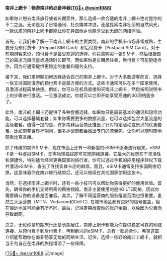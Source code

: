 **南非上網卡：畅游南非的必备神器[[TG💪+ @esim1088](https://t.me/s/esim1088)]**

如果你计划去南非旅行或者长期居住，那么选择一款合适的南非上網卡绝对是你的不二之选。无论是为了日常通讯、社交媒体冲浪，还是探索南非壮丽的自然风光，一款优质的南非上網卡都能让你在异国他乡也能享受到无缝的网络体验。

首先，让我们来了解一下南非上網卡的主要类型。南非的手机卡市场非常成熟，主要分为预付费卡（Prepaid SIM Card）和后付费卡（Postpaid SIM Card）。对于短期游客来说，预付费卡是最受欢迎的选择。你只需购买一张SIM卡，然后根据自己的需求充值流量或通话时长即可。而如果你是长期居住者，后付费卡可能更适合你，因为它通常提供更稳定的套餐和服务支持。

接下来，我们来聊聊如何选择适合自己的南非上網卡。对于大多数游客而言，选择一张支持国际漫游的预付费卡是最方便的方式。这些卡通常可以在多个国家使用，且激活过程简单快捷。例如，你可以在机场直接购买南非上網卡，然后按照说明书上的步骤进行激活。一旦激活成功，你就可以立即开始享受高速的4G网络服务了。

此外，南非的上網卡还提供了多种套餐选择。如果你只是需要基本的通话和短信功能，可以选择基础套餐；如果你需要更多的数据流量，也可以选择包含大量流量的高级套餐。值得一提的是，许多南非运营商还推出了针对特定活动或景点的优惠套餐，比如南非世界杯期间，很多运营商都会推出专门的流量包，让你可以随时随地观看比赛直播。

除了传统的实体SIM卡，现在市面上还有一种新型的eSIM卡逐渐流行起来。eSIM卡是一种虚拟SIM卡，无需物理插拔即可实现网络连接。它最大的优势在于灵活性和便捷性，特别适合经常更换国家的旅行者。你可以通过手机的应用程序轻松下载并激活eSIM卡，省去了寻找实体卡店的麻烦。而且，eSIM卡通常支持多国网络切换，这意味着你在南非旅行结束后，还可以继续在其他国家使用这张卡。

当然，在选择南非上網卡时，还有一些小技巧可以帮助你获得更好的使用体验。首先，确保你的手机支持所需的网络频段。南非主要使用的是4G LTE网络，因此你需要确认你的设备是否兼容。其次，了解不同运营商的服务覆盖范围也很重要。虽然三大运营商（MTN、Vodacom和Cell C）在城市地区都有良好的信号覆盖，但在偏远地区可能会有所不同。最后，记得定期检查你的账户余额，以免因为欠费而导致断网。

总之，无论你是短期旅行还是长期居住，南非上網卡都能为你提供稳定可靠的网络连接。从预付费卡到后付费卡，再到新兴的eSIM卡，总有一款适合你。希望这篇介绍能帮助你在南非畅享无忧的网络生活。记住，选择一张好的南非上網卡，就相当于为自己在南非的旅程增添了一份保障。

[[TG💪+ @esim1088](https://t.me/s/esim1088) ![Image](https://i.postimg.cc/4NQfJmqS/Snipaste-2025-05-13-00-14-12.png)]